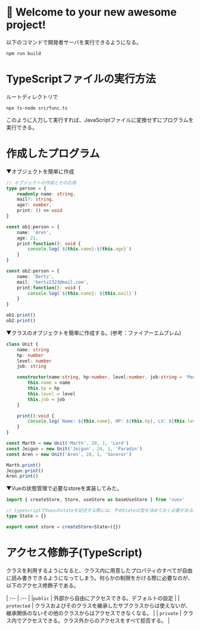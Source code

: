 # 🚀 Welcome to your new awesome project!

以下のコマンドで開発者サーバを実行できるようになる。

```
npm run build
```

# TypeScriptファイルの実行方法

ルートディレクトリで

```
npx ts-node src/func.ts
```

このように入力して実行すれば、JavaScriptファイルに変換せずにプログラムを実行できる。

# 作成したプログラム

▼オブジェクトを簡単に作成

```typescript
// オブジェクトの作成とその応用
type person = { 
    readonly name: string,
    mail?: string,
    age?: number,
    print: () => void
}

const ob1:person = {
    name: 'Aren',
    age: 21,
    print:function(): void {
        console.log(`${this.name}:${this.age}`)
    }
}

const ob2:person = {
    name: 'Bertz',
    mail: 'bertz2323@mail.com',
    print:function(): void {
        console.log(`${this.name}: ${this.mail}`)
    }
}

ob1.print()
ob2.print()
```

▼クラスのオブジェクトを簡単に作成する。(参考：ファイアーエムブレム)

```typescript
class Unit {
    name: string
    hp: number
    level: number
    job: string

    constructor(name:string, hp:number, level:number, job:string = 'People') {
        this.name = name
        this.hp = hp
        this.level = level
        this.job = job
    }

    print():void {
        console.log(`Name: ${this.name}, HP: ${this.hp}, LV: ${this.level}, JOB: ${this.job}`)
    }
}

const Marth = new Unit('Marth', 20, 1, 'Lord')
const Jeigun = new Unit('Jeigun', 24, 1, 'Paradin')
const Aren = new Unit('Aren', 28, 1, 'Soceror')

Marth.print()
Jeigun.print()
Aren.print()
```

▼Vueの状態管理で必要なstoreを実装してみた。

```typescript
import { createStore, Store, useStore as baseUseStore } from 'vuex'

// typescriptでVuexのstateを記述する際には、予めStateの型を決めておく必要がある。
type State = {}

export const store = createStore<State>({})
```

# アクセス修飾子(TypeScript)

クラスを利用するようになると、クラス内に用意したプロパティのすべてが自由に読み書きできるようになってしまう。何らかの制限をかける際に必要なのが、以下のアクセス修飾子である。

| :-- | :-- |
|`public` | 外部から自由にアクセスできる。デフォルトの設定 |
| `protected` | クラスおよびそのクラスを継承したサブクラスからは使えないが、継承関係のないその他のクラスからはアクセスできなくなる。 |
| `private` | クラス内でアクセスできる。クラス外からのアクセスをすべて拒否する。 |